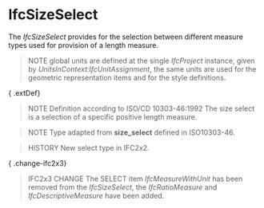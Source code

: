 # IfcSizeSelect

The _IfcSizeSelect_ provides for the selection between different measure types used for provision of a length measure.
<!-- end of short definition -->

> NOTE global units are defined at the single _IfcProject_ instance, given by _UnitsInContext:IfcUnitAssignment_, the same units are used for the geometric representation items and for the style definitions.

{ .extDef}
> NOTE Definition according to ISO/CD 10303-46:1992
> The size select is a selection of a specific positive length measure.

> NOTE Type adapted from **size_select** defined in ISO10303-46.

> HISTORY New select type in IFC2x2.

{ .change-ifc2x3}
> IFC2x3 CHANGE The SELECT item _IfcMeasureWithUnit_ has been removed from the _IfcSizeSelect_, the _IfcRatioMeasure_ and _IfcDescriptiveMeasure_ have been added.
